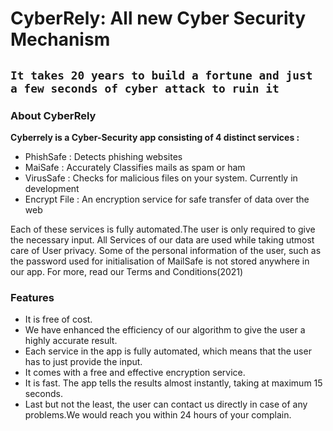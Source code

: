 # CyberRely: All new Cyber Security Mechanism

## ``It takes 20 years to build a fortune and just a few seconds of cyber attack to ruin it``

### About CyberRely
<b>Cyberrely is a Cyber-Security app consisting of 4 distinct services :</b> 
- PhishSafe : Detects phishing websites
- MaiSafe : Accurately Classifies mails as spam or ham
- VirusSafe : Checks for malicious files on your system.               Currently in development 
- Encrypt File : An encryption service for safe transfer of data over the web

Each of these services is fully automated.The user is only required to give the necessary input.
All Services of our data are used while taking utmost care of User privacy.
Some of the personal information of the user, such as the password used for initialisation of MailSafe is not stored anywhere in our app. For more, read our 
Terms and Conditions(2021)

### Features
- It is free of cost.
- We have enhanced the efficiency of our algorithm to give the user a highly accurate result. 
- Each service in the app is fully automated, which means that the user has to just provide the input.
- It comes with a free and effective encryption service.
- It is fast. The app tells the results almost instantly, taking at maximum 15 seconds.
- Last but not the least, the user can contact us directly in case of any problems.We would reach you within 24 hours of your complain.
